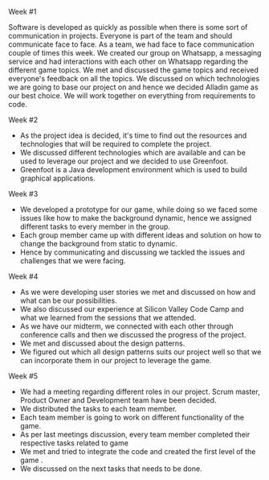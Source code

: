 
Week #1

Software is developed as quickly as possible when there is some sort of communication in projects. Everyone is part of the team and should communicate face to face. As a team, we had face to face communication couple of times this week. We created our group on Whatsapp, a messaging service and had interactions with each other on Whatsapp regarding the different game topics. We met and discussed the game topics and received everyone's feedback on all the topics. We discussed on which technologies we are going to base our project on and hence we decided Alladin game as our best choice. We will work together on everything from requirements to code.


Week #2 
* As the project idea is decided, it's time to find out the resources and technologies that will be required to  complete the project. 
* We discussed different technologies which are available and can be used to leverage our project and we decided to use Greenfoot.
* Greenfoot is a Java development environment which is used to build graphical applications.

Week #3
* We developed a prototype for our game, while doing so we faced some issues like how to make the background dynamic, hence we assigned different tasks to every member in the group.
* Each group member came up with different ideas and solution on how to change the background from static to dynamic.
* Hence by communicating and discussing we tackled the issues and challenges that we were facing.

Week #4
* As we were developing user stories we met and discussed on how and what can be our possibilities.
* We also discussed our experience at Silicon Valley Code Camp and what we learned from the sessions that we attended.
* As we have our midterm, we connected with each other through conference calls and then we discussed the progress of the project. 
* We met and discussed about the design patterns.
* We figured out which all design patterns suits our project well so that we can incorporate them in our project to leverage the game.

Week #5

* We had a meeting regarding different roles in our project. Scrum master, Product Owner and Development team have been decided.
* We distributed the tasks to each team member.
* Each team member is going to work on different functionality of the game.
* As per last meetings discussion, every team member completed their respective tasks related to game
* We met and tried to integrate the code and created the first level of the game .
* We discussed on the next tasks that needs to be done.
